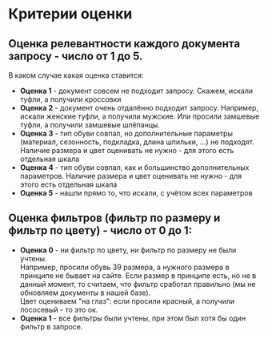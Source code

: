# Критерии оценки

## Оценка релевантности каждого документа запросу - число от 1 до 5.
В каком случае какая оценка ставится:
- **Оценка 1** - документ совсем не подходит запросу. Скажем, искали туфли, а получили кроссовки
- **Оценка 2** - документ очень отдалённо подходит запросу. Например, искали женские туфли, а получили мужские. Или просили замшевые туфли, а получили замшевые шлёпанцы.
- **Оценка 3** - тип обуви совпал, но дополнительные параметры (материал, сезонность, подкладка, длина шпильки, …) не подходят. Наличие размера и цвет оценивать не нужно - для этого есть отдельная шкала
- **Оценка 4** - тип обуви совпал, как и большинство дополнительных параметров. Наличие размера и цвет оценивать не нужно - для этого есть отдельная шкала
- **Оценка 5** - нашли прямо то, что искали, с учётом всех параметров

## Оценка фильтров (фильтр по размеру и фильтр по цвету) - число от 0 до 1:
- **Оценка 0** - ни фильтр по цвету, ни фильтр по размеру не были учтены.  
Например, просили обувь 39 размера, а нужного размера в принципе не бывает на сайте. Если размер в принципе есть, но не в данный момент, то считаем, что фильтр сработал правильно (мы не обновляем документы в нашей базе).  
Цвет оцениваем "на глаз": если просили красный, а получили лососевый - то это ок.  
- **Оценка 1** - все фильтры были учтены, при этом был хотя бы один фильтр в запросе.
